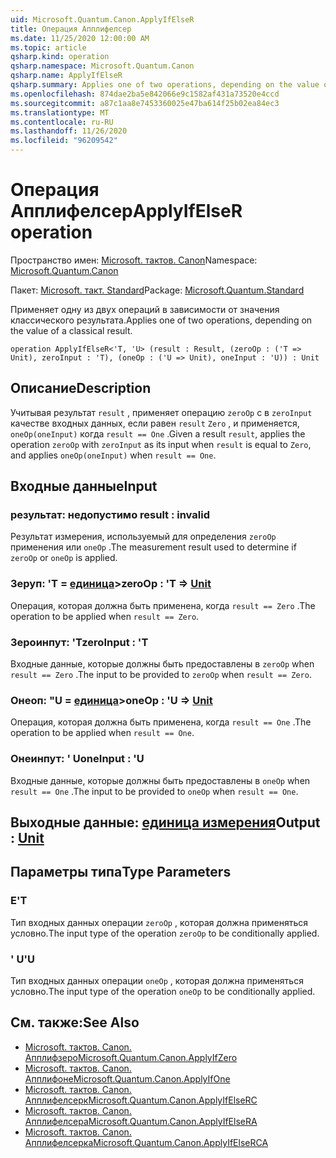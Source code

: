 ```yaml
---
uid: Microsoft.Quantum.Canon.ApplyIfElseR
title: Операция Апплифелсер
ms.date: 11/25/2020 12:00:00 AM
ms.topic: article
qsharp.kind: operation
qsharp.namespace: Microsoft.Quantum.Canon
qsharp.name: ApplyIfElseR
qsharp.summary: Applies one of two operations, depending on the value of a classical result.
ms.openlocfilehash: 874dae2ba5e842066e9c1582af431a73520e4ccd
ms.sourcegitcommit: a87c1aa8e7453360025e47ba614f25b02ea84ec3
ms.translationtype: MT
ms.contentlocale: ru-RU
ms.lasthandoff: 11/26/2020
ms.locfileid: "96209542"
---
```

# <a name="applyifelser-operation"></a><span data-ttu-id="bbe0d-102">Операция Апплифелсер</span><span class="sxs-lookup"><span data-stu-id="bbe0d-102">ApplyIfElseR operation</span></span>

<span data-ttu-id="bbe0d-103">Пространство имен: [Microsoft. тактов. Canon](xref:Microsoft.Quantum.Canon)</span><span class="sxs-lookup"><span data-stu-id="bbe0d-103">Namespace: [Microsoft.Quantum.Canon](xref:Microsoft.Quantum.Canon)</span></span>

<span data-ttu-id="bbe0d-104">Пакет: [Microsoft. такт. Standard](https://nuget.org/packages/Microsoft.Quantum.Standard)</span><span class="sxs-lookup"><span data-stu-id="bbe0d-104">Package: [Microsoft.Quantum.Standard](https://nuget.org/packages/Microsoft.Quantum.Standard)</span></span>


<span data-ttu-id="bbe0d-105">Применяет одну из двух операций в зависимости от значения классического результата.</span><span class="sxs-lookup"><span data-stu-id="bbe0d-105">Applies one of two operations, depending on the value of a classical result.</span></span>

```qsharp
operation ApplyIfElseR<'T, 'U> (result : Result, (zeroOp : ('T => Unit), zeroInput : 'T), (oneOp : ('U => Unit), oneInput : 'U)) : Unit
```


## <a name="description"></a><span data-ttu-id="bbe0d-106">Описание</span><span class="sxs-lookup"><span data-stu-id="bbe0d-106">Description</span></span>

<span data-ttu-id="bbe0d-107">Учитывая результат `result` , применяет операцию `zeroOp` с в `zeroInput` качестве входных данных, если равен `result` `Zero` , и применяется, `oneOp(oneInput)` когда `result == One` .</span><span class="sxs-lookup"><span data-stu-id="bbe0d-107">Given a result `result`, applies the operation `zeroOp` with `zeroInput` as its input when `result` is equal to `Zero`, and applies `oneOp(oneInput)` when `result == One`.</span></span>

## <a name="input"></a><span data-ttu-id="bbe0d-108">Входные данные</span><span class="sxs-lookup"><span data-stu-id="bbe0d-108">Input</span></span>

### <a name="result--__invalidresult__"></a><span data-ttu-id="bbe0d-109">результат: __недопустимо <Result>__</span><span class="sxs-lookup"><span data-stu-id="bbe0d-109">result : __invalid<Result>__</span></span>

<span data-ttu-id="bbe0d-110">Результат измерения, используемый для определения `zeroOp` применения или `oneOp` .</span><span class="sxs-lookup"><span data-stu-id="bbe0d-110">The measurement result used to determine if `zeroOp` or `oneOp` is applied.</span></span>


### <a name="zeroop--t--unit"></a><span data-ttu-id="bbe0d-111">Зеруп: 'T = [единица](xref:microsoft.quantum.lang-ref.unit)></span><span class="sxs-lookup"><span data-stu-id="bbe0d-111">zeroOp : 'T => [Unit](xref:microsoft.quantum.lang-ref.unit)</span></span> 

<span data-ttu-id="bbe0d-112">Операция, которая должна быть применена, когда `result == Zero` .</span><span class="sxs-lookup"><span data-stu-id="bbe0d-112">The operation to be applied when `result == Zero`.</span></span>


### <a name="zeroinput--t"></a><span data-ttu-id="bbe0d-113">Зероинпут: 'T</span><span class="sxs-lookup"><span data-stu-id="bbe0d-113">zeroInput : 'T</span></span>

<span data-ttu-id="bbe0d-114">Входные данные, которые должны быть предоставлены в `zeroOp` when `result == Zero` .</span><span class="sxs-lookup"><span data-stu-id="bbe0d-114">The input to be provided to `zeroOp` when `result == Zero`.</span></span>


### <a name="oneop--u--unit"></a><span data-ttu-id="bbe0d-115">Онеоп: "U = [единица](xref:microsoft.quantum.lang-ref.unit)></span><span class="sxs-lookup"><span data-stu-id="bbe0d-115">oneOp : 'U => [Unit](xref:microsoft.quantum.lang-ref.unit)</span></span> 

<span data-ttu-id="bbe0d-116">Операция, которая должна быть применена, когда `result == One` .</span><span class="sxs-lookup"><span data-stu-id="bbe0d-116">The operation to be applied when `result == One`.</span></span>


### <a name="oneinput--u"></a><span data-ttu-id="bbe0d-117">Онеинпут: ' U</span><span class="sxs-lookup"><span data-stu-id="bbe0d-117">oneInput : 'U</span></span>

<span data-ttu-id="bbe0d-118">Входные данные, которые должны быть предоставлены в `oneOp` when `result == One` .</span><span class="sxs-lookup"><span data-stu-id="bbe0d-118">The input to be provided to `oneOp` when `result == One`.</span></span>



## <a name="output--unit"></a><span data-ttu-id="bbe0d-119">Выходные данные: [единица измерения](xref:microsoft.quantum.lang-ref.unit)</span><span class="sxs-lookup"><span data-stu-id="bbe0d-119">Output : [Unit](xref:microsoft.quantum.lang-ref.unit)</span></span>



## <a name="type-parameters"></a><span data-ttu-id="bbe0d-120">Параметры типа</span><span class="sxs-lookup"><span data-stu-id="bbe0d-120">Type Parameters</span></span>

### <a name="t"></a><span data-ttu-id="bbe0d-121">Е</span><span class="sxs-lookup"><span data-stu-id="bbe0d-121">'T</span></span>

<span data-ttu-id="bbe0d-122">Тип входных данных операции `zeroOp` , которая должна применяться условно.</span><span class="sxs-lookup"><span data-stu-id="bbe0d-122">The input type of the operation `zeroOp` to be conditionally applied.</span></span>
### <a name="u"></a><span data-ttu-id="bbe0d-123">' U</span><span class="sxs-lookup"><span data-stu-id="bbe0d-123">'U</span></span>

<span data-ttu-id="bbe0d-124">Тип входных данных операции `oneOp` , которая должна применяться условно.</span><span class="sxs-lookup"><span data-stu-id="bbe0d-124">The input type of the operation `oneOp` to be conditionally applied.</span></span>

## <a name="see-also"></a><span data-ttu-id="bbe0d-125">См. также:</span><span class="sxs-lookup"><span data-stu-id="bbe0d-125">See Also</span></span>

- [<span data-ttu-id="bbe0d-126">Microsoft. тактов. Canon. Апплифзеро</span><span class="sxs-lookup"><span data-stu-id="bbe0d-126">Microsoft.Quantum.Canon.ApplyIfZero</span></span>](xref:Microsoft.Quantum.Canon.ApplyIfZero)
- [<span data-ttu-id="bbe0d-127">Microsoft. тактов. Canon. Апплифоне</span><span class="sxs-lookup"><span data-stu-id="bbe0d-127">Microsoft.Quantum.Canon.ApplyIfOne</span></span>](xref:Microsoft.Quantum.Canon.ApplyIfOne)
- [<span data-ttu-id="bbe0d-128">Microsoft. тактов. Canon. Апплифелсерк</span><span class="sxs-lookup"><span data-stu-id="bbe0d-128">Microsoft.Quantum.Canon.ApplyIfElseRC</span></span>](xref:Microsoft.Quantum.Canon.ApplyIfElseRC)
- [<span data-ttu-id="bbe0d-129">Microsoft. тактов. Canon. Апплифелсера</span><span class="sxs-lookup"><span data-stu-id="bbe0d-129">Microsoft.Quantum.Canon.ApplyIfElseRA</span></span>](xref:Microsoft.Quantum.Canon.ApplyIfElseRA)
- [<span data-ttu-id="bbe0d-130">Microsoft. тактов. Canon. Апплифелсерка</span><span class="sxs-lookup"><span data-stu-id="bbe0d-130">Microsoft.Quantum.Canon.ApplyIfElseRCA</span></span>](xref:Microsoft.Quantum.Canon.ApplyIfElseRCA)